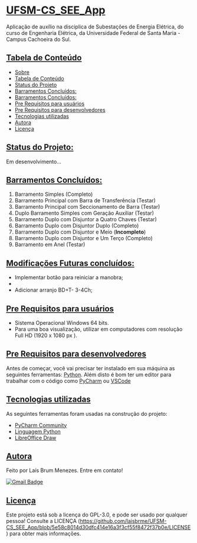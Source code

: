 # [UFSM-CS_SEE_App](#UFSM-CS_SEE_App)
Aplicação de auxílio na disciplica de Subestações de Energia Elétrica, do curso de Engenharia Elétrica, da Universidade Federal de Santa Maria - Campus Cachoeira do Sul.

## [Tabela de Conteúdo](#tabela-de-conteúdo)
<!--ts-->
   * [Sobre](https://github.com/laisbrme/UFSM-CS_SEE_App/blob/main/README.md#UFSM-CS_SEE_App)
   * [Tabela de Conteúdo](https://github.com/laisbrme/UFSM-CS_SEE_App/blob/main/README.md#tabela-de-conteudo)
   * [Status do Projeto](https://github.com/laisbrme/UFSM-CS_SEE_App/blob/main/README.md#status-do-projeto)
   * [Barramentos Concluídos:](https://github.com/laisbrme/UFSM-CS_SEE_App/blob/main/README.md#barramentos-concluidos)
   * [Barramentos Concluídos:](https://github.com/laisbrme/UFSM-CS_SEE_App/blob/main/README.md#modificacoes-futuras)
   * [Pre Requisitos para usuários](https://github.com/laisbrme/UFSM-CS_SEE_App/blob/main/README.md#pre-requisitos-para-usuario)
   * [Pre Requisitos para desenvolvedores](https://github.com/laisbrme/UFSM-CS_SEE_App/blob/main/README.md#pre-requisitos-para-desenvolvedores)
   * [Tecnologias utilizadas](https://github.com/laisbrme/UFSM-CS_SEE_App/blob/main/README.md#tecnologias-utilizadas)
   * [Autora](https://github.com/laisbrme/UFSM-CS_SEE_App/blob/main/README.md#autora)
   * [Licença](https://github.com/laisbrme/UFSM-CS_SEE_App/blob/main/README.md#licença)
<!--te-->

## [Status do Projeto:](#status-do-projeto)
Em desenvolvimento...

## [Barramentos Concluídos:](#barramentos-concluidos)
1. Barramento Simples (Completo)
2. Barramento Principal com Barra de Transferência (Testar)
3. Barramento Principal com Seccionamento de Barra (Testar)
4. Duplo Barramento Simples com Geração Auxiliar (Testar)
5. Barramento Duplo com Disjuntor a Quatro Chaves (Testar)
6. Barramento Duplo com Disjuntor Duplo (Completo)
7. Barramento Duplo com Disjuntor e Meio (**Incompleto**)
8. Barramento Duplo com Disjuntor e Um Terço (Completo)
9. Barramento em Anel (Testar)

## [Modificações Futuras concluídos:](#modificacoes-futuras)
- Implementar botão para reiniciar a manobra;
- 
- Adicionar arranjo BD+T- 3-4Ch;


## [Pre Requisitos para usuários](#pre-requisitos-para-usuario)
- Sistema Operacional Windows 64 bits.
- Para uma boa visualização, utilizar em computadores com resolução Full HD (1920 x 1080 px
).


## [Pre Requisitos para desenvolvedores](#pre-requisitos-para-desenvolvedores)
Antes de começar, você vai precisar ter instalado em sua máquina as seguintes ferramentas:
[Python](https://www.python.org/). 
Além disto é bom ter um editor para trabalhar com o código como [PyCharm](https://www.jetbrains.com/pt-br/pycharm/) ou [VSCode](https://code.visualstudio.com/)


## [Tecnologias utilizadas](#tecnologias-utilizadas)

As seguintes ferramentas foram usadas na construção do projeto:

- [PyCharm Community](https://www.jetbrains.com/pt-br/pycharm/)
- [Linguagem Python](https://www.python.org/)
- [LibreOffice Draw](https://pt-br.libreoffice.org/)

## [Autora](#autora)

Feito por Laís Brum Menezes. Entre em contato!

[![Gmail Badge](https://img.shields.io/badge/-lais.brum@acad.ufsm.br-c14438?style=flat-square&logo=Gmail&logoColor=white&link=mailto:lais.brum@acad.ufsm.br)](mailto:lais.brum@acad.ufsm.br)

## [Licença](#licença)
Este projeto está sob a licença do GPL-3.0, e pode ser usado por qualquer pessoa! Consulte a LICENÇA (https://github.com/laisbrme/UFSM-CS_SEE_App/blob/5e58c8014d30dfc414e16a3f3cf55f8472f37b0e/LICENSE) para obter mais informações.
